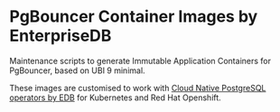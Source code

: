 # PgBouncer Container Images by EnterpriseDB

Maintenance scripts to generate Immutable Application Containers for PgBouncer,
based on UBI 9 minimal.

These images are customised to work with
[Cloud Native PostgreSQL operators by EDB](https://docs.enterprisedb.io/cloud-native-postgresql/)
for Kubernetes and Red Hat Openshift.
